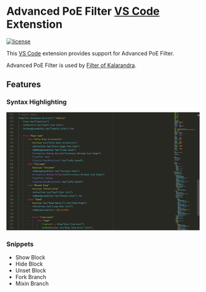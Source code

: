 # Advanced PoE Filter [VS Code](https://code.visualstudio.com/) Extenstion

[![license](https://img.shields.io/github/license/mashape/apistatus.svg)](https://raw.githubusercontent.com/isuke/vscode-advanced-poe-filter/master/LICENSE)

This [VS Code](https://code.visualstudio.com/) extension provides support for Advanced PoE Filter.

Advanced PoE Filter is used by [Filter of Kalarandra](https://filter-of-kalandra.netlify.com/).

## Features

### Syntax Highlighting

![Syntax Highlighting](./images/syntax-highlight.png)

### Snippets

- Show Block
- Hide Block
- Unset Block
- Fork Branch
- Mixin Branch
